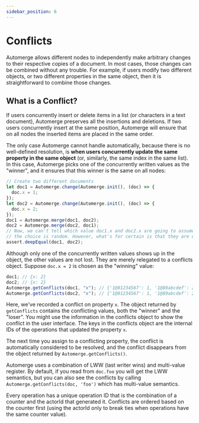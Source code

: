 ```yaml
---
sidebar_position: 6
---
```


# Conflicts

Automerge allows different nodes to independently make arbitrary changes to their respective copies
of a document. In most cases, those changes can be combined without any trouble. For example, if
users modify two different objects, or two different properties in the same object, then it is
straightforward to combine those changes.

## What is a Conflict?

If users concurrently insert or delete items in a list (or characters in a text document), Automerge
preserves all the insertions and deletions. If two users concurrently insert at the same position,
Automerge will ensure that on all nodes the inserted items are placed in the same order.

The only case Automerge cannot handle automatically, because there is no well-defined resolution, is
**when users concurrently update the same property in the same object** (or, similarly, the same
index in the same list). In this case, Automerge picks one of the concurrently written
values as the "winner", and it ensures that this winner is the same on all nodes:

```js
// Create two different documents
let doc1 = Automerge.change(Automerge.init(), (doc) => {
  doc.x = 1;
});
let doc2 = Automerge.change(Automerge.init(), (doc) => {
  doc.x = 2;
});
doc1 = Automerge.merge(doc1, doc2);
doc2 = Automerge.merge(doc2, doc1);
// Now, we can't tell which value doc1.x and doc2.x are going to assume --
// the choice is random. However, what's for certain is that they are equal.
assert.deepEqual(doc1, doc2);
```

Although only one of the concurrently written values shows up in the object, the other values are
not lost. They are merely relegated to a conflicts object. Suppose `doc.x = 2` is chosen as the
"winning" value:

```js
doc1; // {x: 2}
doc2; // {x: 2}
Automerge.getConflicts(doc1, "x"); // {'1@01234567': 1, '1@89abcdef': 2}
Automerge.getConflicts(doc2, "x"); // {'1@01234567': 1, '1@89abcdef': 2}
```

Here, we've recorded a conflict on property `x`. The object returned by `getConflicts` contains the
conflicting values, both the "winner" and the "loser". You might use the information in the
conflicts object to show the conflict in the user interface. The keys in the conflicts object are
the internal IDs of the operations that updated the property `x`.

The next time you assign to a conflicting property, the conflict is automatically considered to be
resolved, and the conflict disappears from the object returned by `Automerge.getConflicts()`.

Automerge uses a combination of LWW (last writer wins) and multi-value register. By default, if you read from `doc.foo` you will get the LWW semantics, but you can also see the conflicts by calling `Automerge.getConflicts(doc, 'foo')` which has multi-value semantics.

Every operation has a unique operation ID that is the combination of a counter and the actorId that generated it. Conflicts are ordered based on the counter first (using the actorId only to break ties when operations have the same counter value).
